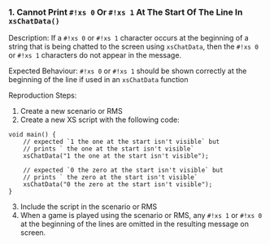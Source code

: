 ### 1. Cannot Print `#!xs 0` Or `#!xs 1` At The Start Of The Line In `xsChatData()`

Description: If a `#!xs 0` or `#!xs 1` character occurs at the beginning of a string that is being chatted to the screen using `xsChatData`, then the `#!xs 0` or `#!xs 1` characters do not appear in the message.

Expected Behaviour: `#!xs 0` or `#!xs 1` should be shown correctly at the beginning of the line if used in an `xsChatData` function

Reproduction Steps:

1. Create a new scenario or RMS
2. Create a new XS script with the following code:
```xs
void main() {
    // expected `1 the one at the start isn't visible` but
    // prints ` the one at the start isn't visible`
    xsChatData("1 the one at the start isn't visible");

    // expected `0 the zero at the start isn't visible` but
    // prints ` the zero at the start isn't visible`
    xsChatData("0 the zero at the start isn't visible");
}
```
3. Include the script in the scenario or RMS
4. When a game is played using the scenario or RMS, any `#!xs 1` or `#!xs 0` at the beginning of the lines are omitted in the resulting message on screen.

